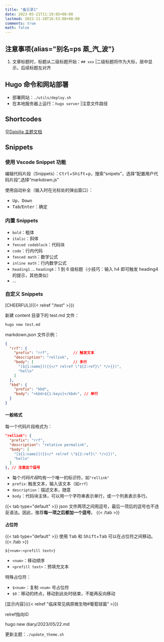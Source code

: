 ```yaml
---
title: "备忘录1"
date: 2023-05-21T11:19:05+08:00
lastmod: 2022-11-28T16:53:08+08:00
comments: true
math: false
---
```


## 注意事项{alias="别名=ps 蒸\_汽\_波"}

1. 文章标题时，标题从二级标题开始：`## xxx`
|二级标题将作为大标，居中显示，后续标题左对齐

## Hugo 命令和网站部署

- 部署网站：`./utils/deploy.sh`
- 在本地服务器上运行：`hugo server`
|注意文件路径

## Shortcodes

见[Daisilia 主题文档](https://daisilia.com/projects/daisilia-%E4%B8%BB%E9%A2%98/)

## Snippets

### 使用 Vscode Snippet 功能

编辑代码片段（Snippets）：<kbd>Ctrl</kbd>+<kbd>Shift</kbd>+<kbd>p</kbd>，搜索“snipets”，选择“配置用户代码片段”,选择“markdown.js”

使用自动补全（输入时在光标处的弹出窗口）：

- <kbd>Up</kbd>、<kbd>Down</kbd>
- <kbd>Tab</kbd>/<kbd>Enter</kbd>：确定

### 内置 Snippets

- `bold`：粗体
- `italic`：斜体
- `fenced codeblock`：代码块
- `code`：行内代码
- `fenced math`：数学公式
- `inline math`：行内数学公式
- `heading1` ... `heading6`：1 到 6 级标题（小技巧：输入 h4 即可触发 heading4 的提示，其他类似）
- ...

### 自定义 Snippets


[CHEERFUL]({{< relref "/test" >}})

新建 content 目录下的 test.md 文件：

```bash
hugo new test.md
```

markdown.json 文件示例：

```json
{
  "rrf": {
    "prefix": "rrf",           // 触发文本
    "description": "rellink",
    "body": [                  // 多行
      "[${1:name}]({{</* relref \"${2:ref}\" */>}})",
      "hello"
    ]
  },
  "kbd": {
    "prefix": "kbd",
    "body": "<kbd>${1:keys}</kbd>", // 单行
  }
}
```

#### 一般格式

每一个代码片段格式为：

```json
"rellink": {
  "prefix": "rrf",
  "description": "relative permalink",
  "body": [
    "[${1:name}]({{</* relref \"${2:ref}\" */>}})",
    "hello"
  ]
}, // 注意这个逗号
```

- 每个*代码片段*均有一个唯一的标识符，如`"rellink"`
- `prefix`: 触发文本，输入该文本（如`rrf`）
- `description`：描述文本，随意
- `body`：代码块主体，可以用一个字符串表示单行，或一个列表表示多行。

{{< tab type="default" >}}
json 文件两项之间用逗号，最后一项后的逗号也不违反语法。因此，推荐**每一项之后都加一个逗号**。
{{< /tab >}}

#### 占位符

{{< tab type="default" >}}
使用 <kbd>Tab</kbd> 和 <kbd>Shift</kbd>+<kbd>Tab</kbd> 可以在占位符之间移动。
{{< /tab >}}

```
${<num>:<prefill text>}
```

- `<num>`：移动顺序
- `<prefill text>`：预填充文本

特殊占位符：

- `$<num>`：复制 `<num>` 号占位符
- `$0`：移动的终点，移动到此处时结束，不能再反向移动

[显示内容]({{< relref "临床常见病原微生物#葡萄球菌" >}})

relref指向ID

hugo new diary/2023/05/22.md

更新主题：`./update_theme.sh`